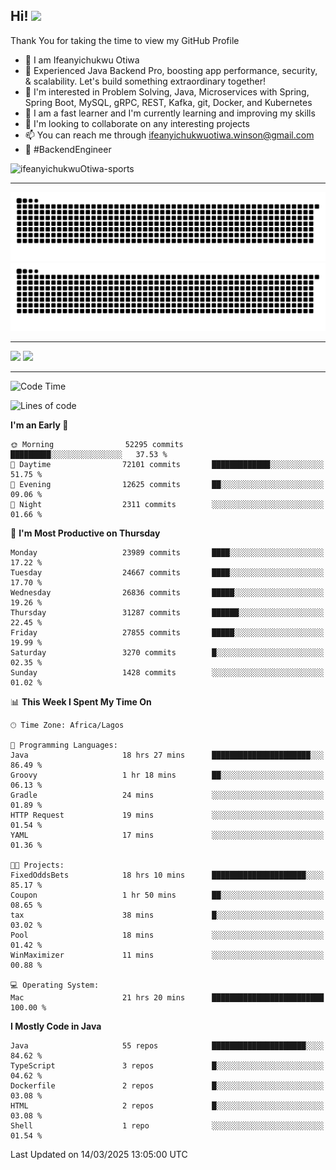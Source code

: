 <!-- BLOG-POST-LIST:START --><!-- BLOG-POST-LIST:END -->

## Hi! <img src="https://media.giphy.com/media/hvRJCLFzcasrR4ia7z/giphy.gif" width="4%"> 

Thank You for taking the time to view my GitHub Profile

- 👋 I am Ifeanyichukwu Otiwa
- 🚀 Experienced Java Backend Pro, boosting app performance, security, & scalability. Let's build something extraordinary together!
- 👀 I'm interested in Problem Solving, Java, Microservices with Spring, Spring Boot, MySQL, gRPC, REST, Kafka, git, Docker, and Kubernetes
- 🌱 I am a fast learner and I'm currently learning and improving my skills
- 💞️ I'm looking to collaborate on any interesting projects
- 📫 You can reach me through ifeanyichukwuotiwa.winson@gmail.com
- 🚀 #BackendEngineer

<p align="left" marginTop="10px"> <img src="https://komarev.com/ghpvc/?username=ifeanyichukwuOtiwa-sports&label=Profile%20views&color=0e75b6&style=for-the-badge" alt="ifeanyichukwuOtiwa-sports" /> </p>

***

<!--🐍📈SNAKEGRAPH / 🌐WEBSITE: https://github.com/Platane/snk -->
![github contribution grid snake animation](https://raw.githubusercontent.com/ifeanyichukwuOtiwa-sports/ifeanyichukwuOtiwa-sports/output/github-contribution-grid-snake-dark.svg#gh-dark-mode-only)![github contribution grid snake animation](https://raw.githubusercontent.com/ifeanyichukwuOtiwa-sports/ifeanyichukwuOtiwa-sports/output/github-contribution-grid-snake.svg#gh-light-mode-only)

***

<p float="left">
  <img float="left" src="https://github-readme-stats.vercel.app/api?username=ifeanyichukwuOtiwa-sports&count_private=true&include_all_commits=true&theme=react&show_icons=true" />
  <img float="right" src="https://github-readme-stats.vercel.app/api/top-langs/?username=ifeanyichukwuOtiwa-sports&layout=compact&show_icons=true&theme=react" /> 
</p>

***



<!--START_SECTION:waka-->
![Code Time](http://img.shields.io/badge/Code%20Time-3%2C541%20hrs%2033%20mins-blue)

![Lines of code](https://img.shields.io/badge/From%20Hello%20World%20I%27ve%20Written-41.0%20million%20lines%20of%20code-blue)

**I'm an Early 🐤** 

```text
🌞 Morning                52295 commits       █████████░░░░░░░░░░░░░░░░   37.53 % 
🌆 Daytime                72101 commits       █████████████░░░░░░░░░░░░   51.75 % 
🌃 Evening                12625 commits       ██░░░░░░░░░░░░░░░░░░░░░░░   09.06 % 
🌙 Night                  2311 commits        ░░░░░░░░░░░░░░░░░░░░░░░░░   01.66 % 
```
📅 **I'm Most Productive on Thursday** 

```text
Monday                   23989 commits       ████░░░░░░░░░░░░░░░░░░░░░   17.22 % 
Tuesday                  24667 commits       ████░░░░░░░░░░░░░░░░░░░░░   17.70 % 
Wednesday                26836 commits       █████░░░░░░░░░░░░░░░░░░░░   19.26 % 
Thursday                 31287 commits       ██████░░░░░░░░░░░░░░░░░░░   22.45 % 
Friday                   27855 commits       █████░░░░░░░░░░░░░░░░░░░░   19.99 % 
Saturday                 3270 commits        █░░░░░░░░░░░░░░░░░░░░░░░░   02.35 % 
Sunday                   1428 commits        ░░░░░░░░░░░░░░░░░░░░░░░░░   01.02 % 
```


📊 **This Week I Spent My Time On** 

```text
🕑︎ Time Zone: Africa/Lagos

💬 Programming Languages: 
Java                     18 hrs 27 mins      ██████████████████████░░░   86.49 % 
Groovy                   1 hr 18 mins        ██░░░░░░░░░░░░░░░░░░░░░░░   06.13 % 
Gradle                   24 mins             ░░░░░░░░░░░░░░░░░░░░░░░░░   01.89 % 
HTTP Request             19 mins             ░░░░░░░░░░░░░░░░░░░░░░░░░   01.54 % 
YAML                     17 mins             ░░░░░░░░░░░░░░░░░░░░░░░░░   01.36 % 

🐱‍💻 Projects: 
FixedOddsBets            18 hrs 10 mins      █████████████████████░░░░   85.17 % 
Coupon                   1 hr 50 mins        ██░░░░░░░░░░░░░░░░░░░░░░░   08.65 % 
tax                      38 mins             █░░░░░░░░░░░░░░░░░░░░░░░░   03.02 % 
Pool                     18 mins             ░░░░░░░░░░░░░░░░░░░░░░░░░   01.42 % 
WinMaximizer             11 mins             ░░░░░░░░░░░░░░░░░░░░░░░░░   00.88 % 

💻 Operating System: 
Mac                      21 hrs 20 mins      █████████████████████████   100.00 % 
```

**I Mostly Code in Java** 

```text
Java                     55 repos            █████████████████████░░░░   84.62 % 
TypeScript               3 repos             █░░░░░░░░░░░░░░░░░░░░░░░░   04.62 % 
Dockerfile               2 repos             █░░░░░░░░░░░░░░░░░░░░░░░░   03.08 % 
HTML                     2 repos             █░░░░░░░░░░░░░░░░░░░░░░░░   03.08 % 
Shell                    1 repo              ░░░░░░░░░░░░░░░░░░░░░░░░░   01.54 % 
```




 Last Updated on 14/03/2025 13:05:00 UTC
<!--END_SECTION:waka-->

<!--
<p align="center">
![trophy](https://github-profile-trophy.vercel.app/?username=ifeanyichukwuOtiwa-sports&theme=onedark) (https://github.com/ryo-ma/github-profile-trophy)
</p>
-->

<!---
ifeanyi-otiwa/ifeanyi-otiwa is a ✨ special ✨ repository because its `README.md` (this file) appears on your GitHub profile.
You can click the Preview link to take a look at your changes.
--->
